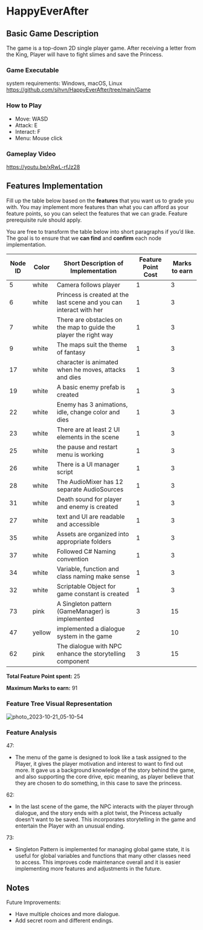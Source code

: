 # HappyEverAfter

## Basic Game Description

The game is a top-down 2D single player game. After receiving a letter from the King, Player will have to fight slimes and save the Princess. 

### Game Executable

system requirements: Windows, macOS, Linux
https://github.com/sihvn/HappyEverAfter/tree/main/Game


### How to Play

- Move: WASD
- Attack: E
- Interact: F
- Menu: Mouse click

### Gameplay Video

https://youtu.be/xRwL-rfJz28

## Features Implementation

Fill up the table below based on the **features** that you want us to grade you with. You may implement more features than what you can afford as your feature points, so you can select the features that we can grade. Feature prerequisite rule should apply.

You are free to transform the table below into short paragraphs if you’d like. The goal is to ensure that we **can find** and **confirm** each node implementation.

| Node ID | Color | Short Description of Implementation | Feature Point Cost | Marks to earn |
| ------- | ----- | ----------------------------------- | ------------------ | ------------- |
|    5     |   white    |                 Camera follows player                    |       1             |       3        |
|    6     |    white   |              Princess is created at the last scene and you can interact with her                       |          1          |          3     |
|   7      |   white    |        There are obstacles on the map to guide the player the right way                             |            1        |      3         |
|       9  |    white   |          The maps suit the theme of fantasy                           |         1           |      3         |
|     17    |     white  |           character is animated when he moves, attacks and dies                       |       1             |    3           |
|     19    |    white   |               A basic enemy prefab is created                      |       1             |        3       |
|       22  |    white   |                  Enemy has 3 animations, idle, change color and dies                   |       1             |         3      |
|    23     |      white |            There are at least 2 UI elements in the scene                         |           1         |       3        |
|      25   |    white   |               the pause and restart menu is working                      |             1       |      3         |
|      26  |    white   |               There is a UI manager script                      |             1       |      3         |
|    28     |    white   |                 The AudioMixer has       12 separate AudioSources              |               1     |       3        |
|    31     |  white     |          Death sound for player and enemy is created                           |              1      |          3     |
|     27    |   white    |                           text and UI are readable and accessible          |      1              |       3        |
|     35    |    white   |         Assets are organized into appropriate folders                            |         1           |     3          |
|    37     |     white  |        Followed C# Naming convention                             |          1          |         3      |
|     34    |   white    |           Variable, function and class naming make sense                          |    1                |       3        |
|     32    |     white  |         Scriptable Object for game constant is created                            |        1            |        3       |
|     73    |     pink  |              A Singleton pattern (GameManager) is implemented                       |          3          |       15        |
|      47   |    yellow   |                  implemented a dialogue system in the game                   |         2           |           10    |
|    62     |   pink    |                  The dialogue with NPC enhance the storytelling component                   |           3         |     15          |


**Total Feature Point spent:** 25

**Maximum Marks to earn:** 91

### Feature Tree Visual Representation
![photo_2023-10-21_05-10-54](https://github.com/50033-game-design-and-development/50033-midterm-partb-sihvn/assets/77093664/1025c698-83fe-400f-b6b7-92acb588a5ba)


### Feature Analysis

47:
- The menu of the game is designed to look like a task assigned to the Player, it gives the player motivation and interest to want to find out more. It gave us a background knowledge of the story behind the game, and also supporting the core drive, epic meaning, as player believe that they are chosen to do something, in this case to save the princess. 

62:
- In the last scene of the game, the NPC interacts with the player through dialogue, and the story ends with a plot twist, the Princess actually doesn't want to be saved. This incorporates storytelling in the game and entertain the Player with an unusual ending.

73:
- Singleton Pattern is implemented for managing global game state, it is useful for global variables and functions that many other classes need to access. This improves code maintenance overall and it is easier implementing more features and adjustments in the future.

## Notes

Future Improvements: 
- Have multiple choices and more dialogue.
- Add secret room and different endings.

 
